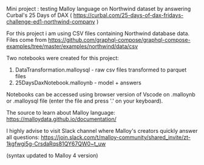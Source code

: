 Mini project : testing Malloy language on Northwind dataset by answering Curbal's 25 Days of DAX ( https://curbal.com/25-days-of-dax-fridays-challenge-ed1-northwind-company )

For this project i am using CSV files containing Northwind database data. Files come from https://github.com/graphql-compose/graphql-compose-examples/tree/master/examples/northwind/data/csv

Two notebooks were created for this project:
1. DataTransformation.malloysql - raw csv files transformed to parquet files
2. 25DaysDaxNotebook.malloynb - model + answers

Notebooks can be accessed using browser version of Vscode on .malloynb or .malloysql file (enter the file and press '.' on your keyboard).

The source to learn about Malloy language:
https://malloydata.github.io/documentation/

I highly advise to visit Slack channel where Malloy's creators quickly answer all questions:
https://join.slack.com/t/malloy-community/shared_invite/zt-1kgfwgi5g-CrsdaRqs81QY67QW0~t_uw

(syntax updated to Malloy 4 version)